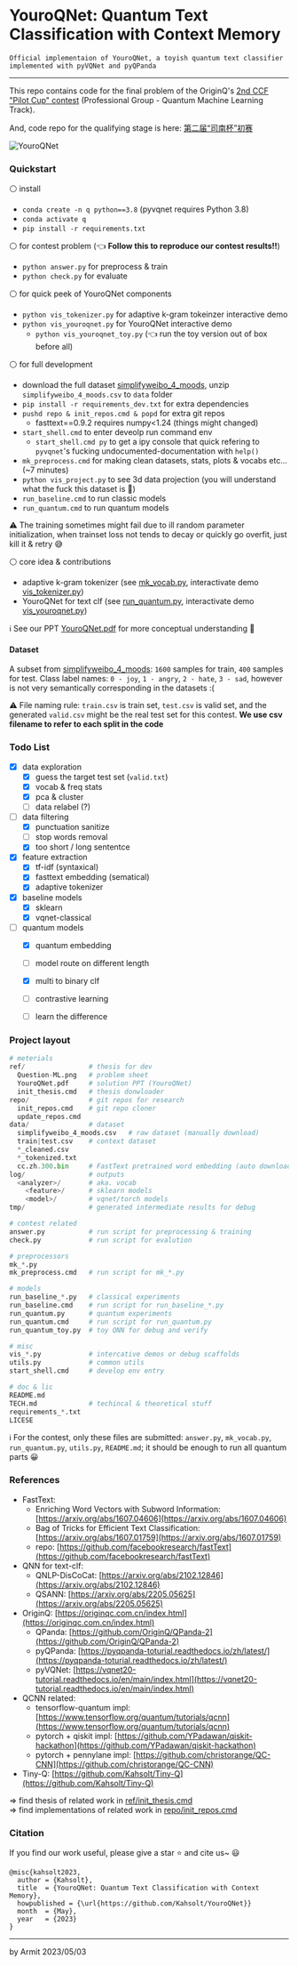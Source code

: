# YouroQNet: Quantum Text Classification with Context Memory

    Official implementaion of YouroQNet, a toyish quantum text classifier implemented with pyVQNet and pyQPanda

----

This repo contains code for the final problem of the OriginQ's [2nd CCF "Pilot Cup" contest](https://contest.originqc.com.cn/contest/4/contest:introduction) (Professional Group - Quantum Machine Learning Track).

And, code repo for the qualifying stage is here: [第二届“司南杯”初赛](https://github.com/Kahsolt/CCF-2nd-Pilot-Cup-first-stage)


![YouroQNet](img/YouroQNet.png)


### Quickstart

⚪ install

- `conda create -n q python==3.8` (pyvqnet requires Python 3.8)
- `conda activate q`
- `pip install -r requirements.txt`

⚪ for contest problem (👈 **Follow this to reproduce our contest results!!**)

- `python answer.py` for preprocess & train
- `python check.py` for evaluate

⚪ for quick peek of YouroQNet components

- `python vis_tokenizer.py` for adaptive k-gram tokeinzer interactive demo
- `python vis_youroqnet.py` for YouroQNet interactive demo
  - `python vis_youroqnet_toy.py` (👈 run the toy version out of box before all)

⚪ for full development

- download the full dataset [simplifyweibo_4_moods](https://github.com/SophonPlus/ChineseNlpCorpus/blob/master/datasets/simplifyweibo_4_moods/intro.ipynb), unzip `simplifyweibo_4_moods.csv` to `data` folder
- `pip install -r requirements_dev.txt` for extra dependencies
- `pushd repo & init_repos.cmd & popd` for extra git repos
  - fasttext==0.9.2 requires numpy<1.24 (things might changed)
- `start_shell.cmd` to enter deveolp run command env
  - `start_shell.cmd py` to get a ipy console that quick refering to `pyvqnet`'s fucking undocumented-documentation with `help()`
- `mk_preprocess.cmd` for making clean datasets, stats, plots & vocabs etc... (~7 minutes)
- `python vis_project.py` to see 3d data projection (you will understand what the fuck this dataset is 👿)
- `run_baseline.cmd` to run classic models
- `run_quantum.cmd` to run quantum models

⚠ The training sometimes might fail due to ill random parameter initialization, when trainset loss not tends to decay or quickly go overfit, just kill it & retry 😅

⚪ core idea & contributions

- adaptive k-gram tokenizer (see [mk_vocab.py](mk_vocab.py), interactivate demo [vis_tokenizer.py](vis_tokenizer.py))
- YouroQNet for text clf (see [run_quantum.py](run_quantum.py), interactivate demo [vis_youroqnet.py](vis_youroqnet.py))

ℹ See our PPT [YouroQNet.pdf](ref/YouroQNet.pdf) for more conceptual understanding 🎉


#### Dataset

A subset from [simplifyweibo_4_moods](https://github.com/SophonPlus/ChineseNlpCorpus/blob/master/datasets/simplifyweibo_4_moods/intro.ipynb): `1600` samples for train, `400` samples for test. Class label names: `0 - joy`, `1 - angry`, `2 - hate`, `3 - sad`, however is not very semantically corresponding in the datasets :(

⚠ File naming rule: `train.csv` is train set, `test.csv` is valid set, and the generated `valid.csv` might be the real test set for this contest. **We use csv filename to refer to each split in the code**


### Todo List

- [x] data exploration
  - [x] guess the target test set (`valid.txt`)
  - [x] vocab & freq stats
  - [x] pca & cluster
  - [ ] data relabel (?)
- [ ] data filtering
  - [x] punctuation sanitize
  - [ ] stop words removal
  - [x] too short / long sententce
- [x] feature extraction
  - [x] tf-idf (syntaxical)
  - [x] fasttext embedding (sematical)
  - [x] adaptive tokenizer
- [x] baseline models
  - [x] sklearn
  - [x] vqnet-classical
- [ ] quantum models
  - [x] quantum embedding
  - [ ] model route on different length
  - [x] multi to binary clf
  - [ ] contrastive learning
  - [ ] learn the difference


### Project layout

```python
# meterials
ref/                # thesis for dev
  Question-ML.png   # problem sheet
  YouroQNet.pdf     # solution PPT (YouroQNet)
  init_thesis.cmd   # thesis donwloader
repo/               # git repos for research
  init_repos.cmd    # git repo cloner
  update_repos.cmd
data/               # dataset
  simplifyweibo_4_moods.csv   # raw dataset (manually download)
  train|test.csv    # context dataset
  *_cleaned.csv
  *_tokenized.txt
  cc.zh.300.bin     # FastText pretrained word embedding (auto downloaded)
log/                # outputs
  <analyzer>/       # aka. vocab
    <feature>/      # sklearn models
    <model>/        # vqnet/torch models
tmp/                # generated intermediate results for debug

# contest related
answer.py           # run script for preprocessing & training
check.py            # run script for evalution

# preprocessors
mk_*.py
mk_preprocess.cmd   # run script for mk_*.py

# models
run_baseline_*.py   # classical experiments
run_baseline.cmd    # run script for run_baseline_*.py
run_quantum.py      # quantum experiments
run_quantum.cmd     # run script for run_quantum.py
run_quantum_toy.py  # toy QNN for debug and verify

# misc
vis_*.py            # intercative demos or debug scaffolds
utils.py            # common utils
start_shell.cmd     # develop env entry

# doc & lic
README.md
TECH.md             # techincal & theoretical stuff
requirements_*.txt
LICESE
```

ℹ For the contest, only these files are submitted: `answer.py`, `mk_vocab.py`, `run_quantum.py`, `utils.py`, `README.md`; it should be enough to run all quantum parts 😀


### References

- FastText: 
  - Enriching Word Vectors with Subword Information: [https://arxiv.org/abs/1607.04606](https://arxiv.org/abs/1607.04606)
  - Bag of Tricks for Efficient Text Classification: [https://arxiv.org/abs/1607.01759](https://arxiv.org/abs/1607.01759)
  - repo: [https://github.com/facebookresearch/fastText](https://github.com/facebookresearch/fastText)
- QNN for text-clf:
  - QNLP-DisCoCat: [https://arxiv.org/abs/2102.12846](https://arxiv.org/abs/2102.12846)
  - QSANN: [https://arxiv.org/abs/2205.05625](https://arxiv.org/abs/2205.05625)
- OriginQ: [https://originqc.com.cn/index.html](https://originqc.com.cn/index.html)
  - QPanda: [https://github.com/OriginQ/QPanda-2](https://github.com/OriginQ/QPanda-2)
  - pyQPanda: [https://pyqpanda-toturial.readthedocs.io/zh/latest/](https://pyqpanda-toturial.readthedocs.io/zh/latest/)
  - pyVQNet: [https://vqnet20-tutorial.readthedocs.io/en/main/index.html](https://vqnet20-tutorial.readthedocs.io/en/main/index.html)
- QCNN related:
  - tensorflow-quantum impl: [https://www.tensorflow.org/quantum/tutorials/qcnn](https://www.tensorflow.org/quantum/tutorials/qcnn)
  - pytorch + qiskit impl: [https://github.com/YPadawan/qiskit-hackathon](https://github.com/YPadawan/qiskit-hackathon)
  - pytorch + pennylane impl: [https://github.com/christorange/QC-CNN](https://github.com/christorange/QC-CNN)
- Tiny-Q: [https://github.com/Kahsolt/Tiny-Q](https://github.com/Kahsolt/Tiny-Q)

=> find thesis of related work in [ref/init_thesis.cmd](ref/init_thesis.cmd)  
=> find implementations of related work in [repo/init_repos.cmd](repo/init_repos.cmd)  

### Citation

If you find our work useful, please give a star ⭐ and cite us~ 😃

```
@misc{kahsolt2023,
  author = {Kahsolt},
  title  = {YouroQNet: Quantum Text Classification with Context Memory},
  howpublished = {\url{https://github.com/Kahsolt/YouroQNet}}
  month  = {May},
  year   = {2023}
}
```

----
by Armit
2023/05/03 
